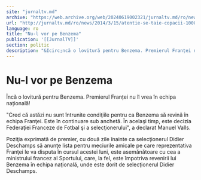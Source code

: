 ```yaml
---
site: "jurnaltv.md"
archive: "https://web.archive.org/web/20240619002321/jurnaltv.md/ro/news/2014/3/15/atentie-se-taie-copacii-10008539"
url: "http://jurnaltv.md/ro/news/2014/3/15/atentie-se-taie-copacii-10008539"
language: ro
title: "Nu-l vor pe Benzema"
publication: '[[JurnalTV]]'
section: politic
description: "&Icirc;ncă o lovitură pentru Benzema. Premierul Franței nu &icirc;l vrea &icirc;n echipa națională!"
---
```


# Nu-l vor pe Benzema

Încă o lovitură pentru Benzema. Premierul Franței nu îl vrea în echipa națională!

"Cred că astăzi nu sunt întrunite condiţiile pentru ca Benzema să revină în echipa Franţei. Este în continuare sub anchetă. În acelaşi timp, este decizia Federaţiei Franceze de Fotbal şi a selecţionerului", a declarat Manuel Valls.

Poziţia exprimată de premier, cu două zile înainte ca selecţionerul Didier Deschamps să anunţe lista pentru meciurile amicale pe care reprezentativa Franţei le va disputa în cursul acestei luni, este asemănătoare cu cea a ministrului francez al Sportului, care, la fel, este împotriva revenirii lui Benzema în echipa naţională, unde este dorit de selecţionerul Didier Deschamps.